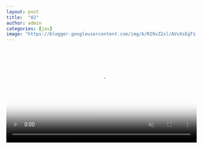 ```yaml
---
layout: post
title:  "02"
author: admin
categories: [jav]
image: "https://blogger.googleusercontent.com/img/b/R29vZ2xl/AVvXsEgTz-PNSOqVoKnJkUXC3oFR3wjFfJ154nSEfYOqE_PLvDwX49x3Gp1nFHZ9_Yn2mO72WfJfylN3VYgPS6Np2ZqGbBpzMsh40LntdQlbacKeAoXmjTvw1issXID_-W6LsvpORzTNOE5IT5m3tzgCWGO6IcF4losVDEXnjfK_g9QZNBa_O9ZlbYPJ4jsWyTg9/s1291/20240225_080032.png"
---
```



<video width="100%" id="my-videox" controls="" autoplay="" muted="" poster="https://blogger.googleusercontent.com/img/b/R29vZ2xl/AVvXsEjTo-LVS_k5LThCioxtby9u3d98vpDnJ4obozqQVY9A0tzqigK8_iF6KAN_JeC-Conn0N-DCDIJafioBHRMrbjffF_xztNGyHRcmHcAoQkLzHiKJ1ahSn2OCZp1LkiPtFzfz8jrxPM2aOodffOD9LEpdb65u6-CbUCMl6WIbxwSFf9No2NnEtUY5gDsR6Ok/s320/20240217_220452.png"> 
<source src="https://video.twimg.com/amplify_video/1734867395410632704/vid/avc1/1280x720/sdPtDBV75RludQeU.mp4" title="video" type="video/mp4"> </video>
